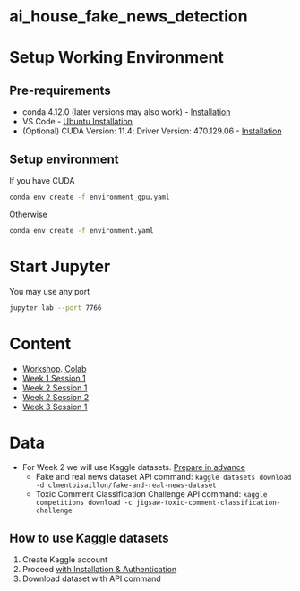 # ai_house_fake_news_detection

# Setup Working Environment  

## Pre-requirements 

- conda 4.12.0 (later versions may also work) - [Installation](https://docs.anaconda.com/anaconda/install/index.html)
- VS Code - [Ubuntu Installation](https://code.visualstudio.com/docs/setup/linux)
- (Optional) CUDA Version: 11.4; Driver Version: 470.129.06 - [Installation](https://docs.nvidia.com/cuda/cuda-installation-guide-linux/index.html)

## Setup environment 

If you have CUDA
```bash
conda env create -f environment_gpu.yaml
```
Otherwise
```bash
conda env create -f environment.yaml
```

# Start Jupyter

You may use any port 
```bash
jupyter lab --port 7766
```

# Content 

- [Workshop](workshop/AI_House_workshop.ipynb). [Colab](https://colab.research.google.com/drive/16eFSJMhVYYBo1WhbhhkLBN6kWuXzTstf?usp=sharing)
- [Week 1 Session 1](Week_1_Intro_and_data_scrapping/Session_1_Intro.ipynb)
- [Week 2 Session 1](Week_2_Linear_and_Recurrent_models/Session_1_Text_Data_Representations.ipynb)
- [Week 2 Session 2](Week_2_Linear_and_Recurrent_models/Session_2_Regressions_and_Recurrent_models.ipynb)
- [Week 3 Session 1](Week_3_Text_Clustering_with_Transformers/.ipynb_checkpoints/Session_1_Transformers-checkpoint.ipynb)

# Data

- For Week 2 we will use Kaggle datasets. [Prepare in advance](#how-to-use-kaggle-datasets)
    - Fake and real news dataset API command: `kaggle datasets download -d clmentbisaillon/fake-and-real-news-dataset`
    - Toxic Comment Classification Challenge API command: `kaggle competitions download -c jigsaw-toxic-comment-classification-challenge`

## How to use Kaggle datasets

1. Create Kaggle account 
2. Proceed [with Installation & Authentication](https://www.kaggle.com/docs/api#getting-started-installation-&-authentication)
3. Download dataset with API command 
